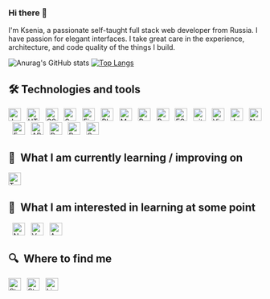 ### Hi there 👋
I'm Ksenia, a passionate self-taught full stack web developer from Russia. I have passion for elegant interfaces. I take great care in the experience, architecture, and code quality of the things I build.

![Anurag's GitHub stats](https://github-readme-stats.vercel.app/api?username=KseniaNikolaychuck&show_icons=true&theme=dark)
[![Top Langs](https://github-readme-stats.vercel.app/api/top-langs/?username=KseniaNikolaychuck&layout=compact)](https://github.com/Trezxqe/resto-service)

## 🛠 Technologies and tools

<a name="learning-now"></a>

[<img src="https://img.shields.io/badge/JavaScript-282C34?logo=javascript&logoColor=F7DF1E" alt="JavaScript logo" title="JavaScript" height="25" />][tech_tools_anchor]
&nbsp;
[<img src="https://img.shields.io/badge/HTML5-282C34?logo=html5&logoColor=E34F26" alt="HTML5 logo" title="HTML5" height="25" />][tech_tools_anchor]
&nbsp;
[<img src="https://img.shields.io/badge/CSS3-282C34?logo=css3&logoColor=1572B6" alt="CSS3 logo" title="CSS3" height="25" />][tech_tools_anchor]
&nbsp;
[<img src="https://img.shields.io/badge/Sass-282C34?logo=sass&logoColor=CC6699" alt="Sass logo" title="Sass" height="25" />][learning_next_anchor]
&nbsp;
[<img src="https://img.shields.io/badge/Figma-282C34?logo=figma&logoColor=CC6699" alt="Figma logo" title="Figma" height="25" />][learning_next_anchor]
&nbsp;
[<img src="https://img.shields.io/badge/Photoshop-282C34?logo=adobe&logoColor=CC6699" alt="Photoshop logo" title="Photoshop" height="25" />][learning_next_anchor]
&nbsp;
[<img src="https://img.shields.io/badge/Material UI-282C34?logo=materialUI&logoColor=CC6699" alt="Material UI logo" title="Material UI" height="25" />][learning_next_anchor]
&nbsp;
[<img src="https://img.shields.io/badge/React-282C34?logo=react&logoColor=61DAFB" alt="React Native logo" title="React" height="25" />][tech_tools_anchor]
&nbsp;
[<img src="https://img.shields.io/badge/Redux(Thunk/Saga)-282C34?logo=redux&logoColor=764ABC" alt="Redux logo" title="Redux" height="25" />][tech_tools_anchor]
&nbsp;
[<img src="https://img.shields.io/badge/ESLint-282C34?logo=eslint&logoColor=4B32C3" alt="ESLint logo" title="ESLint" height="25" />][tech_tools_anchor]
&nbsp;
[<img src="https://img.shields.io/badge/git-282C34?logo=git&logoColor=F05032" alt="git logo" title="git" height="25" />][tech_tools_anchor]
&nbsp;
[<img src="https://img.shields.io/badge/VS%20Code-282C34?logo=visual-studio-code&logoColor=007ACC" alt="Visual Studio Code logo" title="Visual Studio Code" height="25" />][tech_tools_anchor]
&nbsp;
[<img src="https://img.shields.io/badge/Jest-282C34?logo=jest&logoColor=C21325" alt="Jest logo" title="Jest" height="25" />][tech_tools_anchor]
&nbsp;
[<img src="https://img.shields.io/badge/Node.js-282C34?logo=node.js&logoColor=339933" alt="Node.js logo" title="Node.js" height="25" />][learning_next_anchor]
&nbsp;
[<img src="https://img.shields.io/badge/Express-282C34?logo=express&logoColor=FFFFFF" alt="Express.js logo" title="Express.js" height="25" />][learning_next_anchor]
&nbsp;
[<img src="https://img.shields.io/badge/API-282C34?logo=api&logoColor=E10098" alt="API logo" title="API" height="25" />][learning_next_anchor]
&nbsp;
[<img src="https://img.shields.io/badge/Docker-282C34?logo=docker&logoColor=E10098" alt="Docker logo" title="Docker" height="25" />][learning_next_anchor]
&nbsp;
<img src="https://img.shields.io/badge/PostgreSQL-282C34?logo=postgresql&logoColor=E10098" alt="PostgreSQL logo" title="PostgreSQL" height="25" />
&nbsp;
[<img src="https://img.shields.io/badge/Sequelize-282C34?logo=sequelize&logoColor=E10098" alt="Sequelize logo" title="Sequelize" height="25" />][learning_next_anchor]
&nbsp;

<a name="learning-next"></a>

## 📖  What I am currently learning / improving on

[<img src="https://img.shields.io/badge/TypeScript-282C34?logo=typescript&logoColor=3178C6" alt="TypeScript logo" title="TypeScript" height="25" />][tech_tools_anchor]
&nbsp;


## 👾  What I am interested in learning at some point

&nbsp;
[<img src="https://img.shields.io/badge/Next.js-282C34?logo=next.js&logoColor=FFFFFF" alt="Next.js logo" title="Next.js" height="25" />][learning_next_anchor]
&nbsp;
[<img src="https://img.shields.io/badge/Vue-282C34?logo=vue&logoColor=FFFFFF" alt="Vue logo" title="Vue" height="25" />][learning_next_anchor]
&nbsp;
[<img src="https://img.shields.io/badge/Angular-282C34?logo=angular&logoColor=FFFFFF" alt="Angular logo" title="Angular" height="25" />][learning_next_anchor]


## 🔍  Where to find me

[<img src="https://img.shields.io/badge/WhatsApp-282C34?logo=whatsapp" alt="Stack Overflow logo"  height="25" />](https://wa.me/89116109031)
&nbsp;
[<img src="https://img.shields.io/badge/Telegram-282C34?logo=telegram" alt="Stack Overflow logo"  height="25" />](https://tg.me/89116109031)
&nbsp;
[<img src="https://img.shields.io/badge/LinkedIn-282C34?logo=linkedin&logoColor=0077B5" alt="LinkedIn logo" title="LinkedIn" height="25" />](https://www.linkedin.com/in/valentinbriand42)

[tech_tools_anchor]: #bonjour--
[learning_now_anchor]: #learning-now
[learning_next_anchor]: #learning-next
